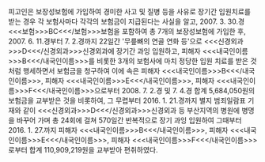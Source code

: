 피고인은 보장성보험에 가입하여 경미한 사고 및 질병 등을 사유로 장기간 입원치료를 받는 경우 각 보험사마다 각각의 보험금이 지급된다는 사실을 알고, 2007. 3. 30.경 <<<보험>>>BC<<</보험>>>보험을 포함하여 총 7개의 보장성보험에 가입한 후, 2007. 6. 11.경부터 7. 2.경까지 22일간 '무릎뼈의 연골 연화 등'으로 <<<신경외과>>>D<<</신경외과>>>신경외과에 장기간 과잉 입원하고, 피해자 <<<내국인이름>>>B<<</내국인이름>>>를 비롯한 3개의 보험사에 마치 정당한 입원 치료를 받은 것처럼 행세하면서 보험금을 청구하여 이에 속은 피해자 <<<내국인이름>>>B<<</내국인이름>>>, 피해자 <<<내국인이름>>>E<<</내국인이름>>>, 피해자 <<<내국인이름>>>F<<</내국인이름>>>으로부터 2008. 7. 2.경 및 7. 4.경 합계 5,684,050원의 보험금을 교부받은 것을 비롯하여, 그 무렵부터 2016. 1. 21.경까지 별지 범죄일람표 기재와 같이 <<<신경외과>>>D<<</신경외과>>>신경외과 등 부산지역의 병원에 병명을 바꾸어 가며 총 24회에 걸쳐 570일간 반복적으로 장기 과잉 입원하여 그때부터 2016. 1. 27.까지 피해자 <<<내국인이름>>>B<<</내국인이름>>>, 피해자 <<<내국인이름>>>E<<</내국인이름>>>, 피해자 <<<내국인이름>>>F<<</내국인이름>>>로부터 합계 110,909,219원을 교부받아 편취하였다.